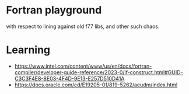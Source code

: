 
# Fortran playground

with respect to lining against old f77 libs, and other such chaos.

# Learning

 - https://www.intel.com/content/www/us/en/docs/fortran-compiler/developer-guide-reference/2023-0/if-construct.html#GUID-C3C3F4E8-8E03-4F4D-9E13-E257D510D41A
 - https://docs.oracle.com/cd/E19205-01/819-5262/aeudm/index.html




